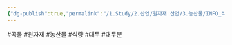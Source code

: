 ```yaml
---
{"dg-publish":true,"permalink":"/1.Study/2.산업/원자재 산업/3.농산물/INFO_식량,가축 등/대두분/","created":"2024-11-20T21:02:28.914+09:00","updated":"2025-06-26T13:26:01.992+09:00"}
---
```


#곡물 #원자재 #농산물 #식량 #대두 #대두분 